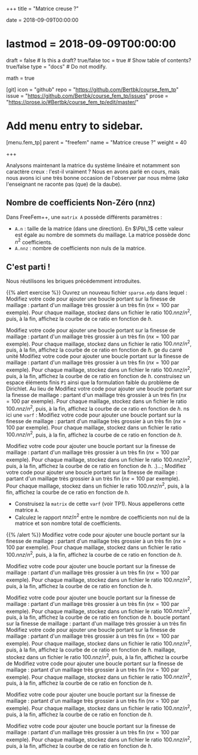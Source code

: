 +++
title = "Matrice creuse ?"

date = 2018-09-09T00:00:00
# lastmod = 2018-09-09T00:00:00

draft = false  # Is this a draft? true/false
toc = true  # Show table of contents? true/false
type = "docs"  # Do not modify.

math = true

[git]
  icon = "github"
  repo = "https://github.com/Bertbk/course_fem_tp"
  issue = "https://github.com/Bertbk/course_fem_tp/issues"
  prose = "https://prose.io/#Bertbk/course_fem_tp/edit/master/"

# Add menu entry to sidebar.
[menu.fem_tp]
  parent = "freefem"
  name = "Matrice creuse ?"
  weight = 40

+++

$\newcommand{\diff}{\mathrm{d}}$
$\newcommand{\xx}{\mathbf{x}}$
$\newcommand{\vec}[1]{\mathbf{#1}}$
$\newcommand{\conj}[1]{\overline{#1}}$
$\newcommand{\Pb}{\mathbb{P}}$
$\newcommand{\dn}{\partial\_{\mathbf{n}}}$
$\newcommand{\Lo}{L^2(\Omega)}$
$\newcommand{\Ho}{H^1(\Omega)}$
$\newcommand{\Hoz}{H^1\_0(\Omega)}$
$\newcommand{\dsp}{\displaystyle}$
$\newcommand{\uh}{u\_h}$
$\newcommand{\eh}{e\_h}$
$\newcommand{\norm}[1]{\left\\|#1\right\\|}$
$\newcommand{\normL}[1]{\norm{#1}\_{\Lo}}$
$\newcommand{\normH}[1]{\norm{#1}\_{\Ho}}$


Analysons maintenant la matrice du système linéaire et notamment son caractère creux : l'est-il vraiment ? Nous en avons parlé en cours, mais nous avons ici une très bonne occasion de l'observer par nous même (*aka* l'enseignant ne raconte pas (que) de la daube).

## Nombre de coefficients Non-Zéro (nnz)

Dans FreeFem++, une `matrix A` possède différents paramètres :

- `A.n` : taille de la matrice (dans une direction). En $\Pb\_1$ cette valeur est égale au nombre de sommets du maillage. La matrice possède donc $n^2$ coefficients.
- `A.nnz` : nombre de coefficients non nuls de la matrice.


## C'est parti !

Nous réutilisons les briques précédemment introduites. 

{{% alert exercise %}}
Ouvrez un nouveau fichier `sparse.edp` dans lequel :
  Modifiez votre code pour ajouter une boucle portant sur la finesse de maillage : partant d'un maillage très grossier à un très fin ($nx= 100$ par exemple). Pour chaque maillage, stockez dans un fichier le ratio $100.nnz/n^2$, puis, à la fin, affichez la courbe de ce ratio en fonction de $h$.

  Modifiez votre code pour ajouter une boucle portant sur la finesse de maillage : partant d'un maillage très grossier à un très fin ($nx= 100$ par exemple). Pour chaque maillage, stockez dans un fichier le ratio $100.nnz/n^2$, puis, à la fin, affichez la courbe de ce ratio en fonction de $h$.
ge du carré unité
  Modifiez votre code pour ajouter une boucle portant sur la finesse de maillage : partant d'un maillage très grossier à un très fin ($nx= 100$ par exemple). Pour chaque maillage, stockez dans un fichier le ratio $100.nnz/n^2$, puis, à la fin, affichez la courbe de ce ratio en fonction de $h$.
 construisez un espace éléments finis `P1` ainsi que la formulation faible du problème de Dirichlet. Au lieu de   Modifiez votre code pour ajouter une boucle portant sur la finesse de maillage : partant d'un maillage très grossier à un très fin ($nx= 100$ par exemple). Pour chaque maillage, stockez dans un fichier le ratio $100.nnz/n^2$, puis, à la fin, affichez la courbe de ce ratio en fonction de $h$.
ns ici une `varf` :
  Modifiez votre code pour ajouter une boucle portant sur la finesse de maillage : partant d'un maillage très grossier à un très fin ($nx= 100$ par exemple). Pour chaque maillage, stockez dans un fichier le ratio $100.nnz/n^2$, puis, à la fin, affichez la courbe de ce ratio en fonction de $h$.

  Modifiez votre code pour ajouter une boucle portant sur la finesse de maillage : partant d'un maillage très grossier à un très fin ($nx= 100$ par exemple). Pour chaque maillage, stockez dans un fichier le ratio $100.nnz/n^2$, puis, à la fin, affichez la courbe de ce ratio en fonction de $h$.
.)...;
  Modifiez votre code pour ajouter une boucle portant sur la finesse de maillage : partant d'un maillage très grossier à un très fin ($nx= 100$ par exemple). Pour chaque maillage, stockez dans un fichier le ratio $100.nnz/n^2$, puis, à la fin, affichez la courbe de ce ratio en fonction de $h$.

- Construisez la `matrix` de cette `varf` (voir TP1). Nous appellerons cette matrice `A`.
- Calculez le rapport $nnz/n^2$ entre le nombre de coefficients non nul de la matrice et son nombre total de coefficients.
    
{{% /alert %}}
  Modifiez votre code pour ajouter une boucle portant sur la finesse de maillage : partant d'un maillage très grossier à un très fin ($nx= 100$ par exemple). Pour chaque maillage, stockez dans un fichier le ratio $100.nnz/n^2$, puis, à la fin, affichez la courbe de ce ratio en fonction de $h$.

  Modifiez votre code pour ajouter une boucle portant sur la finesse de maillage : partant d'un maillage très grossier à un très fin ($nx= 100$ par exemple). Pour chaque maillage, stockez dans un fichier le ratio $100.nnz/n^2$, puis, à la fin, affichez la courbe de ce ratio en fonction de $h$.

  Modifiez votre code pour ajouter une boucle portant sur la finesse de maillage : partant d'un maillage très grossier à un très fin ($nx= 100$ par exemple). Pour chaque maillage, stockez dans un fichier le ratio $100.nnz/n^2$, puis, à la fin, affichez la courbe de ce ratio en fonction de $h$.
 boucle portant sur la finesse de maillage : partant d'un maillage très grossier à un très fin   Modifiez votre code pour ajouter une boucle portant sur la finesse de maillage : partant d'un maillage très grossier à un très fin ($nx= 100$ par exemple). Pour chaque maillage, stockez dans un fichier le ratio $100.nnz/n^2$, puis, à la fin, affichez la courbe de ce ratio en fonction de $h$.
 maillage, stockez dans un fichier le ratio $100.nnz/n^2$, puis, à la fin, affichez la courbe de   Modifiez votre code pour ajouter une boucle portant sur la finesse de maillage : partant d'un maillage très grossier à un très fin ($nx= 100$ par exemple). Pour chaque maillage, stockez dans un fichier le ratio $100.nnz/n^2$, puis, à la fin, affichez la courbe de ce ratio en fonction de $h$.

  Modifiez votre code pour ajouter une boucle portant sur la finesse de maillage : partant d'un maillage très grossier à un très fin ($nx= 100$ par exemple). Pour chaque maillage, stockez dans un fichier le ratio $100.nnz/n^2$, puis, à la fin, affichez la courbe de ce ratio en fonction de $h$.

  Modifiez votre code pour ajouter une boucle portant sur la finesse de maillage : partant d'un maillage très grossier à un très fin ($nx= 100$ par exemple). Pour chaque maillage, stockez dans un fichier le ratio $100.nnz/n^2$, puis, à la fin, affichez la courbe de ce ratio en fonction de $h$.

